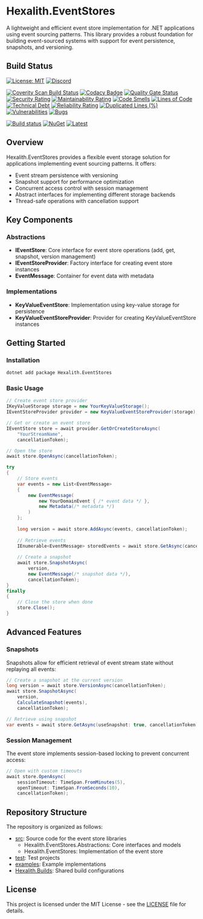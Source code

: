 # Hexalith.EventStores

A lightweight and efficient event store implementation for .NET applications using event sourcing patterns. This library provides a robust foundation for building event-sourced systems with support for event persistence, snapshots, and versioning.

## Build Status

[![License: MIT](https://img.shields.io/github/license/hexalith/hexalith.EventStores)](https://github.com/hexalith/hexalith/blob/main/LICENSE)
[![Discord](https://img.shields.io/discord/1063152441819942922?label=Discord&logo=discord&logoColor=white&color=d82679)](https://discordapp.com/channels/1102166958918610994/1102166958918610997)

[![Coverity Scan Build Status](https://scan.coverity.com/projects/31529/badge.svg)](https://scan.coverity.com/projects/hexalith-hexalith-EventStores)
[![Codacy Badge](https://app.codacy.com/project/badge/Grade/d48f6d9ab9fb4776b6b4711fc556d1c4)](https://app.codacy.com/gh/Hexalith/Hexalith.EventStores/dashboard?utm_source=gh&utm_medium=referral&utm_content=&utm_campaign=Badge_grade)
[![Quality Gate Status](https://sonarcloud.io/api/project_badges/measure?project=Hexalith_Hexalith.EventStores&metric=alert_status)](https://sonarcloud.io/summary/new_code?id=Hexalith_Hexalith.EventStores)
[![Security Rating](https://sonarcloud.io/api/project_badges/measure?project=Hexalith_Hexalith.EventStores&metric=security_rating)](https://sonarcloud.io/summary/new_code?id=Hexalith_Hexalith.EventStores)
[![Maintainability Rating](https://sonarcloud.io/api/project_badges/measure?project=Hexalith_Hexalith.EventStores&metric=sqale_rating)](https://sonarcloud.io/summary/new_code?id=Hexalith_Hexalith.EventStores)
[![Code Smells](https://sonarcloud.io/api/project_badges/measure?project=Hexalith_Hexalith.EventStores&metric=code_smells)](https://sonarcloud.io/summary/new_code?id=Hexalith_Hexalith.EventStores)
[![Lines of Code](https://sonarcloud.io/api/project_badges/measure?project=Hexalith_Hexalith.EventStores&metric=ncloc)](https://sonarcloud.io/summary/new_code?id=Hexalith_Hexalith.EventStores)
[![Technical Debt](https://sonarcloud.io/api/project_badges/measure?project=Hexalith_Hexalith.EventStores&metric=sqale_index)](https://sonarcloud.io/summary/new_code?id=Hexalith_Hexalith.EventStores)
[![Reliability Rating](https://sonarcloud.io/api/project_badges/measure?project=Hexalith_Hexalith.EventStores&metric=reliability_rating)](https://sonarcloud.io/summary/new_code?id=Hexalith_Hexalith.EventStores)
[![Duplicated Lines (%)](https://sonarcloud.io/api/project_badges/measure?project=Hexalith_Hexalith.EventStores&metric=duplicated_lines_density)](https://sonarcloud.io/summary/new_code?id=Hexalith_Hexalith.EventStores)
[![Vulnerabilities](https://sonarcloud.io/api/project_badges/measure?project=Hexalith_Hexalith.EventStores&metric=vulnerabilities)](https://sonarcloud.io/summary/new_code?id=Hexalith_Hexalith.EventStores)
[![Bugs](https://sonarcloud.io/api/project_badges/measure?project=Hexalith_Hexalith.EventStores&metric=bugs)](https://sonarcloud.io/summary/new_code?id=Hexalith_Hexalith.EventStores)

[![Build status](https://github.com/Hexalith/Hexalith.EventStores/actions/workflows/build-release.yml/badge.svg)](https://github.com/Hexalith/Hexalith.EventStores/actions)
[![NuGet](https://img.shields.io/nuget/v/Hexalith.EventStores.svg)](https://www.nuget.org/packages/Hexalith.EventStores)
[![Latest](https://img.shields.io/github/v/release/Hexalith/Hexalith.EventStores?include_prereleases&label=preview)](https://github.com/Hexalith/Hexalith.EventStores/pkgs/nuget/Hexalith.EventStores)

## Overview

Hexalith.EventStores provides a flexible event storage solution for applications implementing event sourcing patterns. It offers:

- Event stream persistence with versioning
- Snapshot support for performance optimization
- Concurrent access control with session management
- Abstract interfaces for implementing different storage backends
- Thread-safe operations with cancellation support

## Key Components

### Abstractions

- **IEventStore**: Core interface for event store operations (add, get, snapshot, version management)
- **IEventStoreProvider**: Factory interface for creating event store instances
- **EventMessage**: Container for event data with metadata

### Implementations

- **KeyValueEventStore**: Implementation using key-value storage for persistence
- **KeyValueEventStoreProvider**: Provider for creating KeyValueEventStore instances

## Getting Started

### Installation

```bash
dotnet add package Hexalith.EventStores
```

### Basic Usage

```csharp
// Create event store provider
IKeyValueStorage storage = new YourKeyValueStorage();
IEventStoreProvider provider = new KeyValueEventStoreProvider(storage);

// Get or create an event store
IEventStore store = await provider.GetOrCreateStoreAsync(
    "YourStreamName", 
    cancellationToken);

// Open the store
await store.OpenAsync(cancellationToken);

try
{
    // Store events
    var events = new List<EventMessage>
    {
        new EventMessage(
            new YourDomainEvent { /* event data */ },
            new Metadata(/* metadata */)
        )
    };
    
    long version = await store.AddAsync(events, cancellationToken);
    
    // Retrieve events
    IEnumerable<EventMessage> storedEvents = await store.GetAsync(cancellationToken);
    
    // Create a snapshot
    await store.SnapshotAsync(
        version,
        new EventMessage(/* snapshot data */),
        cancellationToken);
}
finally
{
    // Close the store when done
    store.Close();
}
```

## Advanced Features

### Snapshots

Snapshots allow for efficient retrieval of event stream state without replaying all events:

```csharp
// Create a snapshot at the current version
long version = await store.VersionAsync(cancellationToken);
await store.SnapshotAsync(
    version,
    CalculateSnapshot(events),
    cancellationToken);

// Retrieve using snapshot
var events = await store.GetAsync(useSnapshot: true, cancellationToken);
```

### Session Management

The event store implements session-based locking to prevent concurrent access:

```csharp
// Open with custom timeouts
await store.OpenAsync(
    sessionTimeout: TimeSpan.FromMinutes(5),
    openTimeout: TimeSpan.FromSeconds(10),
    cancellationToken);
```

## Repository Structure

The repository is organized as follows:

- [src](./src/README.md): Source code for the event store libraries
  - Hexalith.EventStores.Abstractions: Core interfaces and models
  - Hexalith.EventStores: Implementation of the event store
- [test](./test/README.md): Test projects
- [examples](./examples/README.md): Example implementations
- [Hexalith.Builds](./Hexalith.Builds/README.md): Shared build configurations

## License

This project is licensed under the MIT License - see the [LICENSE](LICENSE) file for details.
